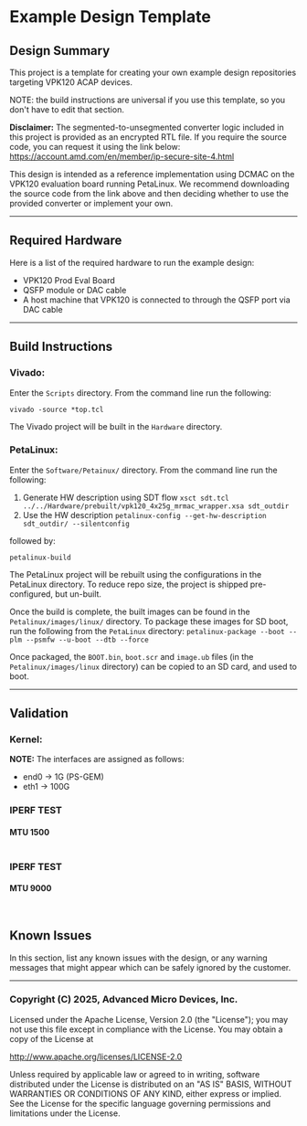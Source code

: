 # Example Design Template

## **Design Summary**

This project is a template for creating your own example design repositories targeting VPK120 ACAP devices. 

NOTE: the build instructions are universal if you use this template, so you don't have to edit that section.

**Disclaimer:** 
The segmented-to-unsegmented converter logic included in this project is provided as an encrypted RTL file. If you require the source code, you can request it using the link below:
https://account.amd.com/en/member/ip-secure-site-4.html

This design is intended as a reference implementation using DCMAC on the VPK120 evaluation board running PetaLinux. We recommend downloading the source code from the link above and 
then deciding whether to use the provided converter or implement your own.

---

## **Required Hardware**

Here is a list of the required hardware to run the example design:
- VPK120 Prod Eval Board
- QSFP module or DAC cable
- A host machine that VPK120 is connected to through the QSFP port via DAC cable
---

## **Build Instructions**

### **Vivado:**

Enter the `Scripts` directory. From the command line run the following:

`vivado -source *top.tcl`

The Vivado project will be built in the `Hardware` directory.

### **PetaLinux**:

Enter the `Software/Petainux/` directory. From the command line run the following:
1. Generate HW description using SDT flow
`xsct sdt.tcl ../../Hardware/prebuilt/vpk120_4x25g_mrmac_wrapper.xsa sdt_outdir`
2. Use the HW description
`petalinux-config --get-hw-description sdt_outdir/ --silentconfig`

followed by:

`petalinux-build`

The PetaLinux project will be rebuilt using the configurations in the PetaLinux directory. To reduce repo size, the project is shipped pre-configured, but un-built.

Once the build is complete, the built images can be found in the `Petalinux/images/linux/`
directory. To package these images for SD boot, run the following from the `PetaLinux` directory:
`petalinux-package --boot --plm --psmfw --u-boot --dtb --force`

Once packaged, the `BOOT.bin`, `boot.scr` and `image.ub` files (in the `Petalinux/images/linux` directory) can be copied to an SD card, and used to boot.

---
## **Validation**

### Kernel:
**NOTE:** The interfaces are assigned as follows:

- end0 -> 1G (PS-GEM)
- eth1 -> 100G
### IPERF TEST
#### MTU 1500
```

```
### IPERF TEST
#### MTU 9000
```


```

## **Known Issues**
In this section, list any known issues with the design, or any warning messages that might appear which can be safely ignored by the customer.

---
### Copyright (C) 2025, Advanced Micro Devices, Inc.

Licensed under the Apache License, Version 2.0 (the "License");
you may not use this file except in compliance with the License.
You may obtain a copy of the License at

http://www.apache.org/licenses/LICENSE-2.0

Unless required by applicable law or agreed to in writing, software
distributed under the License is distributed on an "AS IS" BASIS,
WITHOUT WARRANTIES OR CONDITIONS OF ANY KIND, either express or implied.
See the License for the specific language governing permissions and
limitations under the License.
